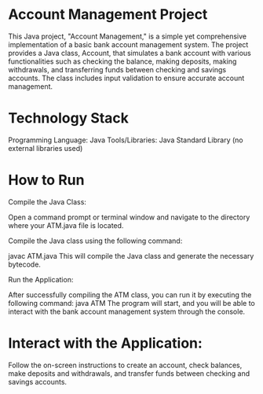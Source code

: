 # Account Management Project
This Java project, "Account Management," is a simple yet comprehensive implementation of a basic bank account management system. The project provides a Java class, Account, that simulates a bank account with various functionalities such as checking the balance, making deposits, making withdrawals, and transferring funds between checking and savings accounts. The class includes input validation to ensure accurate account management.

# Technology Stack

Programming Language: Java
Tools/Libraries: Java Standard Library (no external libraries used)

# How to Run
Compile the Java Class:

Open a command prompt or terminal window and navigate to the directory where your ATM.java file is located.

Compile the Java class using the following command:

javac ATM.java
This will compile the Java class and generate the necessary bytecode.

Run the Application:

After successfully compiling the ATM class, you can run it by executing the following command:
java ATM
The program will start, and you will be able to interact with the bank account management system through the console.

# Interact with the Application:

Follow the on-screen instructions to create an account, check balances, make deposits and withdrawals, and transfer funds between checking and savings accounts.




